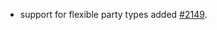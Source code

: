 * support for flexible party types added [#2149](https://github.com/provenance-io/provenance/issues/2149).
